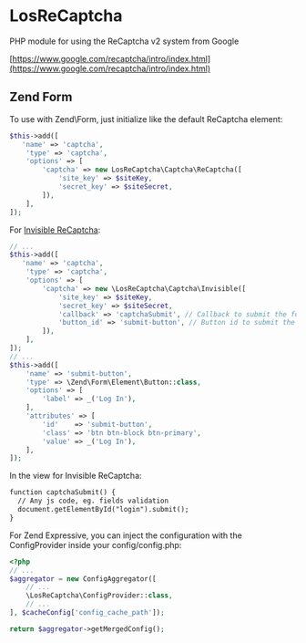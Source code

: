 # LosReCaptcha

PHP module for using the ReCaptcha v2 system from Google

[https://www.google.com/recaptcha/intro/index.html](https://www.google.com/recaptcha/intro/index.html)

## Zend Form

To use with Zend\Form, just initialize like the default ReCaptcha element:
```php
$this->add([
   'name' => 'captcha',
    'type' => 'captcha',
    'options' => [
        'captcha' => new LosReCaptcha\Captcha\ReCaptcha([
            'site_key' => $siteKey,
            'secret_key' => $siteSecret,
        ]),
    ],
]);
```

For [Invisible ReCaptcha](https://developers.google.com/recaptcha/docs/invisible):
```php
// ...
$this->add([
   'name' => 'captcha',
    'type' => 'captcha',
    'options' => [
        'captcha' => new \LosReCaptcha\Captcha\Invisible([
            'site_key' => $siteKey,
            'secret_key' => $siteSecret,
            'callback' => 'captchaSubmit', // Callback to submit the form
            'button_id' => 'submit-button', // Button id to submit the form
        ]),
    ],
]);
// ...
$this->add([
    'name' => 'submit-button',
    'type' => \Zend\Form\Element\Button::class,
    'options' => [
        'label' => _('Log In'),
    ],
    'attributes' => [
        'id'    => 'submit-button',
        'class' => 'btn btn-block btn-primary',
        'value' => _('Log In'),
    ],
]);
```

In the view for Invisible ReCaptcha:
```html
function captchaSubmit() {
  // Any js code, eg. fields validation
  document.getElementById("login").submit();
}
```

For Zend Expressive, you can inject the configuration with the ConfigProvider inside your config/config.php:
```php
<?php
// ...
$aggregator = new ConfigAggregator([
    // ...
    \LosReCaptcha\ConfigProvider::class,
    // ...
], $cacheConfig['config_cache_path']);

return $aggregator->getMergedConfig();
```
